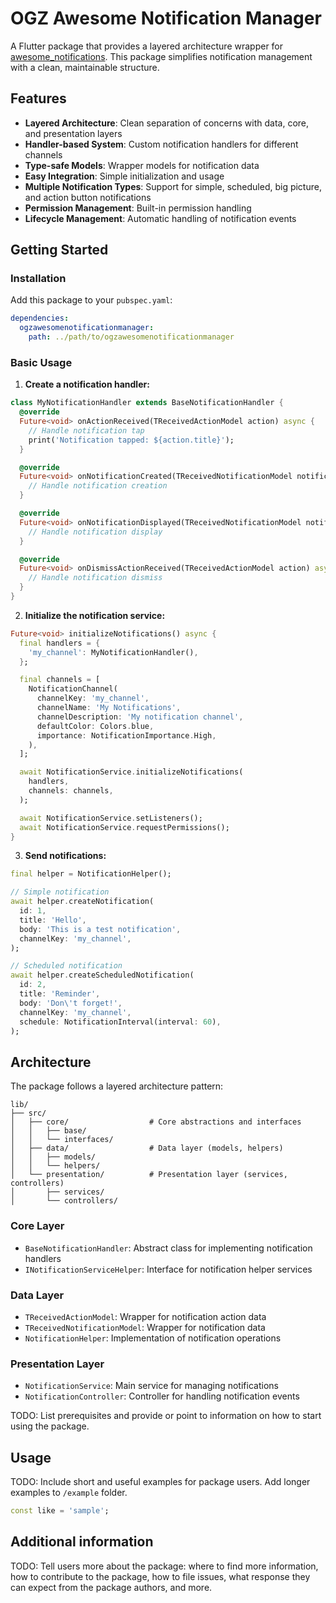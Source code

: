 # OGZ Awesome Notification Manager

A Flutter package that provides a layered architecture wrapper for [awesome_notifications](https://pub.dev/packages/awesome_notifications). This package simplifies notification management with a clean, maintainable structure.

## Features

- **Layered Architecture**: Clean separation of concerns with data, core, and presentation layers
- **Handler-based System**: Custom notification handlers for different channels
- **Type-safe Models**: Wrapper models for notification data
- **Easy Integration**: Simple initialization and usage
- **Multiple Notification Types**: Support for simple, scheduled, big picture, and action button notifications
- **Permission Management**: Built-in permission handling
- **Lifecycle Management**: Automatic handling of notification events

## Getting Started

### Installation

Add this package to your `pubspec.yaml`:

```yaml
dependencies:
  ogzawesomenotificationmanager:
    path: ../path/to/ogzawesomenotificationmanager
```

### Basic Usage

1. **Create a notification handler:**

```dart
class MyNotificationHandler extends BaseNotificationHandler {
  @override
  Future<void> onActionReceived(TReceivedActionModel action) async {
    // Handle notification tap
    print('Notification tapped: ${action.title}');
  }

  @override
  Future<void> onNotificationCreated(TReceivedNotificationModel notification) async {
    // Handle notification creation
  }

  @override
  Future<void> onNotificationDisplayed(TReceivedNotificationModel notification) async {
    // Handle notification display
  }

  @override
  Future<void> onDismissActionReceived(TReceivedActionModel action) async {
    // Handle notification dismiss
  }
}
```

2. **Initialize the notification service:**

```dart
Future<void> initializeNotifications() async {
  final handlers = {
    'my_channel': MyNotificationHandler(),
  };

  final channels = [
    NotificationChannel(
      channelKey: 'my_channel',
      channelName: 'My Notifications',
      channelDescription: 'My notification channel',
      defaultColor: Colors.blue,
      importance: NotificationImportance.High,
    ),
  ];

  await NotificationService.initializeNotifications(
    handlers,
    channels: channels,
  );

  await NotificationService.setListeners();
  await NotificationService.requestPermissions();
}
```

3. **Send notifications:**

```dart
final helper = NotificationHelper();

// Simple notification
await helper.createNotification(
  id: 1,
  title: 'Hello',
  body: 'This is a test notification',
  channelKey: 'my_channel',
);

// Scheduled notification
await helper.createScheduledNotification(
  id: 2,
  title: 'Reminder',
  body: 'Don\'t forget!',
  channelKey: 'my_channel',
  schedule: NotificationInterval(interval: 60),
);
```

## Architecture

The package follows a layered architecture pattern:

```
lib/
├── src/
│   ├── core/                  # Core abstractions and interfaces
│   │   ├── base/
│   │   └── interfaces/
│   ├── data/                  # Data layer (models, helpers)
│   │   ├── models/
│   │   └── helpers/
│   └── presentation/          # Presentation layer (services, controllers)
│       ├── services/
│       └── controllers/
```

### Core Layer
- `BaseNotificationHandler`: Abstract class for implementing notification handlers
- `INotificationServiceHelper`: Interface for notification helper services

### Data Layer
- `TReceivedActionModel`: Wrapper for notification action data
- `TReceivedNotificationModel`: Wrapper for notification data
- `NotificationHelper`: Implementation of notification operations

### Presentation Layer
- `NotificationService`: Main service for managing notifications
- `NotificationController`: Controller for handling notification events

TODO: List prerequisites and provide or point to information on how to
start using the package.

## Usage

TODO: Include short and useful examples for package users. Add longer examples
to `/example` folder.

```dart
const like = 'sample';
```

## Additional information

TODO: Tell users more about the package: where to find more information, how to
contribute to the package, how to file issues, what response they can expect
from the package authors, and more.
